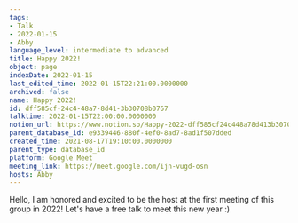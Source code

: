```yaml
---
tags:
- Talk
- 2022-01-15
- Abby
language_level: intermediate to advanced
title: Happy 2022!
object: page
indexDate: 2022-01-15
last_edited_time: 2022-01-15T22:21:00.0000000
archived: false
name: Happy 2022!
id: dff585cf-24c4-48a7-8d41-3b30708b0767
talktime: 2022-01-15T22:00:00.0000000
notion_url: https://www.notion.so/Happy-2022-dff585cf24c448a78d413b30708b0767
parent_database_id: e9339446-880f-4ef0-8ad7-8ad1f507dded
created_time: 2021-08-17T19:10:00.0000000
parent_type: database_id
platform: Google Meet
meeting_link: https://meet.google.com/ijn-vugd-osn
hosts: Abby
---
```


Hello, I am honored and excited to be the host at the first meeting of this group in 2022! Let's have a free talk to meet this new year :)





